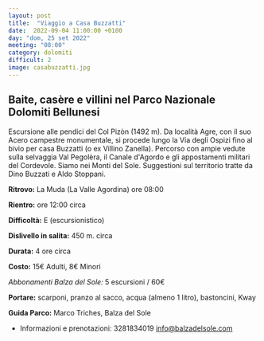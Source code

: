 ```yaml
---
layout: post
title:  "Viaggio a Casa Buzzatti"
date:  2022-09-04 11:00:00 +0100
day: "dom, 25 set 2022"
meeting: "08:00"
category: dolomiti 
difficult: 2
image: casabuzzatti.jpg
---
```


## Baite, casère e villini nel Parco Nazionale Dolomiti Bellunesi

Escursione alle pendici del Col Pizòn (1492 m). Da località Agre, con il suo Acero campestre monumentale, si procede lungo la Via degli Ospizi fino al bivio per casa Buzzatti (o ex Villino Zanella). Percorso con ampie vedute sulla selvaggia Val Pegolèra, il Canale d'Agordo e gli appostamenti militari del Cordevole. Siamo nei Monti del Sole. Suggestioni sul territorio tratte da Dino Buzzati e Aldo Stoppani.

**Ritrovo:** La Muda (La Valle Agordina) ore 08:00

**Rientro:** ore 12:00 circa 

**Difficoltà:** E (escursionistico)

**Dislivello in salita:**  450 m. circa

**Durata:** 4 ore circa

**Costo:** 15€ Adulti, 8€ Minori

*Abbonamenti Balza del Sole:* 5 escursioni / 60€

**Portare:** scarponi, pranzo al sacco, acqua (almeno 1 litro), bastoncini, Kway

**Guida Parco:** Marco Triches, Balza del Sole
* Informazioni e prenotazioni: 3281834019 info@balzadelsole.com 

